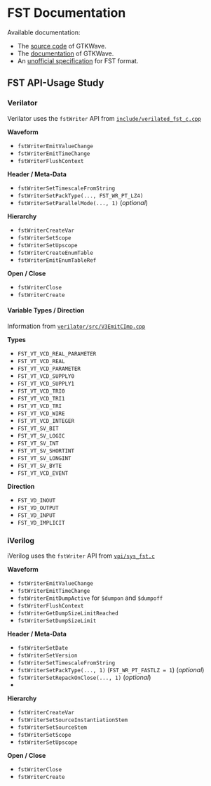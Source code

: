 # FST Documentation

Available documentation:
- The [source code](https://github.com/gtkwave/gtkwave/tree/e1c01753bc5db9f7b42e41b9bde651a375ec5eba/gtkwave4/src/helpers/fst) of GTKWave.
- The [documentation](https://gtkwave.sourceforge.net/gtkwave.pdf) of GTKWave.
- An [unofficial specification](https://blog.timhutt.co.uk/fst_spec/) for FST format.


## FST API-Usage Study

### Verilator

Verilator uses the `fstWriter` API from [`include/verilated_fst_c.cpp`](https://github.com/verilator/verilator/blob/bd4eede6b47bc894f73ba6151f2ffe63db8feb3d/include/verilated_fst_c.cpp)

**Waveform**
- `fstWriterEmitValueChange`
- `fstWriterEmitTimeChange`
- `fstWriterFlushContext`

**Header / Meta-Data**
- `fstWriterSetTimescaleFromString`
- `fstWriterSetPackType(..., FST_WR_PT_LZ4)`
- `fstWriterSetParallelMode(..., 1)` (_optional_)

**Hierarchy**
- `fstWriterCreateVar`
- `fstWriterSetScope`
- `fstWriterSetUpscope`
- `fstWriterCreateEnumTable`
- `fstWriterEmitEnumTableRef`

**Open / Close**
- `fstWriterClose`
- `fstWriterCreate`

#### Variable Types / Direction

Information from [`verilator/src/V3EmitCImp.cpp`](https://github.com/verilator/verilator/blob/bd4eede6b47bc894f73ba6151f2ffe63db8feb3d/src/V3EmitCImp.cpp#L674)

**Types**
- `FST_VT_VCD_REAL_PARAMETER`
- `FST_VT_VCD_REAL`
- `FST_VT_VCD_PARAMETER`
- `FST_VT_VCD_SUPPLY0`
- `FST_VT_VCD_SUPPLY1`
- `FST_VT_VCD_TRI0`
- `FST_VT_VCD_TRI1`
- `FST_VT_VCD_TRI`
- `FST_VT_VCD_WIRE`
- `FST_VT_VCD_INTEGER`
- `FST_VT_SV_BIT`
- `FST_VT_SV_LOGIC`
- `FST_VT_SV_INT`
- `FST_VT_SV_SHORTINT`
- `FST_VT_SV_LONGINT`
- `FST_VT_SV_BYTE`
- `FST_VT_VCD_EVENT`

**Direction**
- `FST_VD_INOUT`
- `FST_VD_OUTPUT`
- `FST_VD_INPUT`
- `FST_VD_IMPLICIT`

### iVerilog

iVerilog uses the `fstWriter` API from [`vpi/sys_fst.c`](https://github.com/steveicarus/iverilog/blob/c498d53d0d6565ec607e5cc472c1d58f58810d52/vpi/sys_fst.c)

**Waveform**
- `fstWriterEmitValueChange`
- `fstWriterEmitTimeChange`
- `fstWriterEmitDumpActive` for `$dumpon` and `$dumpoff`
- `fstWriterFlushContext`
- `fstWriterGetDumpSizeLimitReached`
- `fstWriterSetDumpSizeLimit`

**Header / Meta-Data**
- `fstWriterSetDate`
- `fstWriterSetVersion`
- `fstWriterSetTimescaleFromString`
- `fstWriterSetPackType(..., 1)` (`FST_WR_PT_FASTLZ = 1`) (_optional_)
- `fstWriterSetRepackOnClose(..., 1)` (_optional_)
- 

**Hierarchy**
- `fstWriterCreateVar`
- `fstWriterSetSourceInstantiationStem`
- `fstWriterSetSourceStem`
- `fstWriterSetScope`
- `fstWriterSetUpscope`

**Open / Close** 

- `fstWriterClose`
- `fstWriterCreate`
